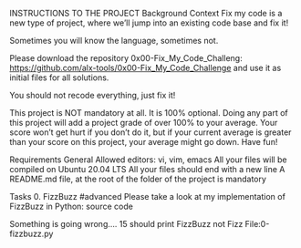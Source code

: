 INSTRUCTIONS TO THE PROJECT
Background Context
Fix my code is a new type of project, where we’ll jump into an existing code base and fix it!

Sometimes you will know the language, sometimes not.

Please download the repository 0x00-Fix_My_Code_Challeng: https://github.com/alx-tools/0x00-Fix_My_Code_Challenge  and use it as initial files for all solutions.

You should not recode everything, just fix it!

This project is NOT mandatory at all. It is 100% optional. Doing any part of this project will add a project grade of over 100% to your average. Your score won’t get hurt if you don’t do it, but if your current average is greater than your score on this project, your average might go down. Have fun!

Requirements
General
Allowed editors: vi, vim, emacs
All your files will be compiled on Ubuntu 20.04 LTS
All your files should end with a new line
A README.md file, at the root of the folder of the project is mandatory

Tasks
0. FizzBuzz
#advanced
Please take a look at my implementation of FizzBuzz in Python: source code

Something is going wrong….
15 should print FizzBuzz not Fizz
File:0-fizzbuzz.py



